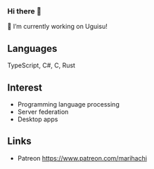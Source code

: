 ### Hi there :wave:
:telescope: I’m currently working on Uguisu!

## Languages
TypeScript, C#, C, Rust

## Interest
- Programming language processing
- Server federation
- Desktop apps

## Links
- Patreon https://www.patreon.com/marihachi

<!--
**marihachi/marihachi** is a ✨ _special_ ✨ repository because its `README.md` (this file) appears on your GitHub profile.

Here are some ideas to get you started:

- 🔭 I’m currently working on ...
- 🌱 I’m currently learning ...
- 👯 I’m looking to collaborate on ...
- 🤔 I’m looking for help with ...
- 💬 Ask me about ...
- 📫 How to reach me: ...
- 😄 Pronouns: ...
- ⚡ Fun fact: ...
-->
